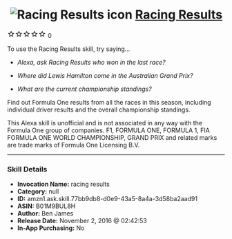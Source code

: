 # &nbsp;<img src="skill_icon" alt="Racing Results icon" width="36"> [Racing Results](http://alexa.amazon.com/#skills/amzn1.ask.skill.77bb9db8-d0e9-43a5-8a4a-3d58ba2aad91)
![0 stars](../../images/ic_star_border_black_18dp_1x.png)![0 stars](../../images/ic_star_border_black_18dp_1x.png)![0 stars](../../images/ic_star_border_black_18dp_1x.png)![0 stars](../../images/ic_star_border_black_18dp_1x.png)![0 stars](../../images/ic_star_border_black_18dp_1x.png) 0

To use the Racing Results skill, try saying...

* *Alexa, ask Racing Results who won in the last race?*

* *Where did Lewis Hamilton come in the Australian Grand Prix?*

* *What are the current championship standings?*

Find out Formula One results from all the races in this season, including individual driver results and the overall championship standings.

This Alexa skill is unofficial and is not associated in any way with the Formula One group of companies. F1, FORMULA ONE, FORMULA 1, FIA FORMULA ONE WORLD CHAMPIONSHIP, GRAND PRIX and related marks are trade marks of Formula One Licensing B.V.

***

### Skill Details

* **Invocation Name:** racing results
* **Category:** null
* **ID:** amzn1.ask.skill.77bb9db8-d0e9-43a5-8a4a-3d58ba2aad91
* **ASIN:** B01M9BUL8H
* **Author:** Ben James
* **Release Date:** November 2, 2016 @ 02:42:53
* **In-App Purchasing:** No
